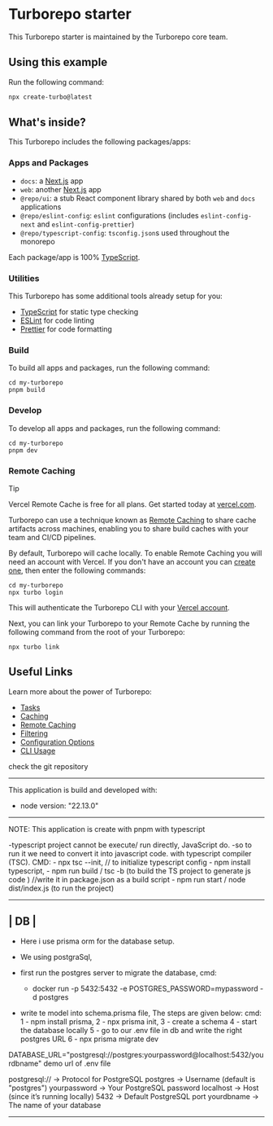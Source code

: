 # Turborepo starter

This Turborepo starter is maintained by the Turborepo core team.

## Using this example

Run the following command:

```sh
npx create-turbo@latest
```

## What's inside?

This Turborepo includes the following packages/apps:

### Apps and Packages

- `docs`: a [Next.js](https://nextjs.org/) app
- `web`: another [Next.js](https://nextjs.org/) app
- `@repo/ui`: a stub React component library shared by both `web` and `docs` applications
- `@repo/eslint-config`: `eslint` configurations (includes `eslint-config-next` and `eslint-config-prettier`)
- `@repo/typescript-config`: `tsconfig.json`s used throughout the monorepo

Each package/app is 100% [TypeScript](https://www.typescriptlang.org/).

### Utilities

This Turborepo has some additional tools already setup for you:

- [TypeScript](https://www.typescriptlang.org/) for static type checking
- [ESLint](https://eslint.org/) for code linting
- [Prettier](https://prettier.io) for code formatting

### Build

To build all apps and packages, run the following command:

```
cd my-turborepo
pnpm build
```

### Develop

To develop all apps and packages, run the following command:

```
cd my-turborepo
pnpm dev
```

### Remote Caching

> [!TIP]
> Vercel Remote Cache is free for all plans. Get started today at [vercel.com](https://vercel.com/signup?/signup?utm_source=remote-cache-sdk&utm_campaign=free_remote_cache).

Turborepo can use a technique known as [Remote Caching](https://turbo.build/repo/docs/core-concepts/remote-caching) to share cache artifacts across machines, enabling you to share build caches with your team and CI/CD pipelines.

By default, Turborepo will cache locally. To enable Remote Caching you will need an account with Vercel. If you don't have an account you can [create one](https://vercel.com/signup?utm_source=turborepo-examples), then enter the following commands:

```
cd my-turborepo
npx turbo login
```

This will authenticate the Turborepo CLI with your [Vercel account](https://vercel.com/docs/concepts/personal-accounts/overview).

Next, you can link your Turborepo to your Remote Cache by running the following command from the root of your Turborepo:

```
npx turbo link
```

## Useful Links

Learn more about the power of Turborepo:

- [Tasks](https://turbo.build/repo/docs/core-concepts/monorepos/running-tasks)
- [Caching](https://turbo.build/repo/docs/core-concepts/caching)
- [Remote Caching](https://turbo.build/repo/docs/core-concepts/remote-caching)
- [Filtering](https://turbo.build/repo/docs/core-concepts/monorepos/filtering)
- [Configuration Options](https://turbo.build/repo/docs/reference/configuration)
- [CLI Usage](https://turbo.build/repo/docs/reference/command-line-reference)

check the git repository

--------------------------------------------------------------------------------------------------------------------------------

This application is build and developed with:
- node version: "22.13.0"

--------------------------------------------------------------------------------------------------------------------------------

NOTE: This application is create with pnpm with typescript

-typescript project cannot be execute/ run directly, JavaScript do.
-so to run it we need to convert it into javascript code. with typescript compiler (TSC).
     CMD:
          - npx tsc --init,  // to initialize typescript config
          - npm install typescript,
          - npm run build / tsc -b (to build the TS project to generate js code ) //write it in package.json as a build script
          - npm run start / node dist/index.js (to run the project)

--------------------
|        DB        |
--------------------
- Here i use prisma orm for the database setup.
- We using postgraSql,
- first run the postgres server to migrate the database,
     cmd:
     - docker run -p 5432:5432 -e POSTGRES_PASSWORD=mypassword -d postgres

- write te model into schema.prisma file,
     The steps are given below:
     cmd: 
          1 - npm install prisma,
          2 - npx prisma init,
          3 - create a schema
          4 - start the database locally
          5 - go to our .env file in db and write the right postgres URL
          6 - npx prisma migrate dev


DATABASE_URL="postgresql://postgres:yourpassword@localhost:5432/yourdbname" demo url of .env file

postgresql://       → Protocol for PostgreSQL
postgres            → Username (default is "postgres")
yourpassword        → Your PostgreSQL password
localhost           → Host (since it’s running locally)
5432                → Default PostgreSQL port
yourdbname          → The name of your database

--------------------------------------------------------------------------------------------------------------------------------